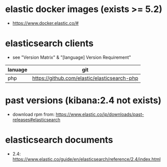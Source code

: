 # elastic docker images (exists >= 5.2)
- https://www.docker.elastic.co/#

# elasticsearch clients
- see "Version Matrix" & "[language] Version Requirement"

|lanuage|git|
|---|---|
|php|https://github.com/elastic/elasticsearch-php|

# past versions (kibana:2.4 not exists)
- download rpm from: https://www.elastic.co/jp/downloads/past-releases#elasticsearch

# elasticsearch documents
- 2.4: https://www.elastic.co/guide/en/elasticsearch/reference/2.4/index.html
